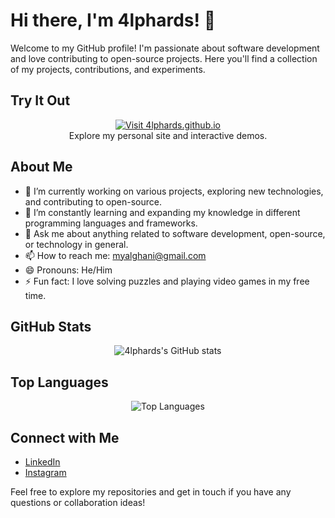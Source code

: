 # Hi there, I'm 4lphards! 👋

Welcome to my GitHub profile! I'm passionate about software development and love contributing to open-source projects. Here you'll find a collection of my projects, contributions, and experiments.

## Try It Out

<div align="center">
  <a href="https://4lphards.github.io" target="_blank">
    <img src="https://img.shields.io/badge/Visit-4lphards.github.io-2ea44f?style=for-the-badge&logo=githubpages&logoColor=white" alt="Visit 4lphards.github.io" />
  </a>
  <br/>
  Explore my personal site and interactive demos.
</div>

## About Me

- 🔭 I’m currently working on various projects, exploring new technologies, and contributing to open-source.
- 🌱 I’m constantly learning and expanding my knowledge in different programming languages and frameworks.
- 💬 Ask me about anything related to software development, open-source, or technology in general.
- 📫 How to reach me: myalghani@gmail.com
- 😄 Pronouns: He/Him
- ⚡ Fun fact: I love solving puzzles and playing video games in my free time.

## GitHub Stats

<div align="center">
  
![4lphards's GitHub stats](https://github-readme-stats.vercel.app/api?username=4lphards&show_icons=true&theme=dark)
  
</div>

## Top Languages

<div align="center">
  
![Top Languages](https://github-readme-stats.vercel.app/api/top-langs/?username=4lphards&layout=compact&theme=dark)
  
</div>

## Connect with Me

- [LinkedIn](https://www.linkedin.com/in/maulana-yusuf-8a964431b)
- [Instagram](https://www.instagram.com/madegarsc?igsh=MWpybmRkc3d1ZWYycg==)

Feel free to explore my repositories and get in touch if you have any questions or collaboration ideas!
